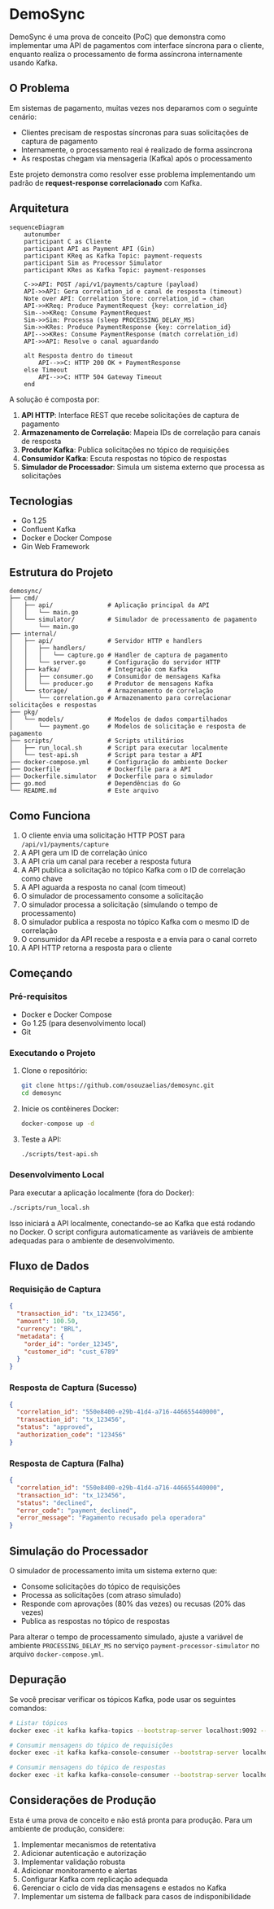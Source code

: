 # DemoSync

DemoSync é uma prova de conceito (PoC) que demonstra como implementar uma API de pagamentos com interface síncrona para o cliente, enquanto realiza o processamento de forma assíncrona internamente usando Kafka.

## O Problema

Em sistemas de pagamento, muitas vezes nos deparamos com o seguinte cenário:

- Clientes precisam de respostas síncronas para suas solicitações de captura de pagamento
- Internamente, o processamento real é realizado de forma assíncrona
- As respostas chegam via mensageria (Kafka) após o processamento

Este projeto demonstra como resolver esse problema implementando um padrão de **request-response correlacionado** com Kafka.

## Arquitetura

```mermaid
sequenceDiagram
    autonumber
    participant C as Cliente
    participant API as Payment API (Gin)
    participant KReq as Kafka Topic: payment-requests
    participant Sim as Processor Simulator
    participant KRes as Kafka Topic: payment-responses

    C->>API: POST /api/v1/payments/capture (payload)
    API->>API: Gera correlation_id e canal de resposta (timeout)
    Note over API: Correlation Store: correlation_id → chan
    API->>KReq: Produce PaymentRequest {key: correlation_id}
    Sim-->>KReq: Consume PaymentRequest
    Sim->>Sim: Processa (sleep PROCESSING_DELAY_MS)
    Sim->>KRes: Produce PaymentResponse {key: correlation_id}
    API-->>KRes: Consume PaymentResponse (match correlation_id)
    API->>API: Resolve o canal aguardando

    alt Resposta dentro do timeout
        API-->>C: HTTP 200 OK + PaymentResponse
    else Timeout
        API-->>C: HTTP 504 Gateway Timeout
    end
```

A solução é composta por:

1. **API HTTP**: Interface REST que recebe solicitações de captura de pagamento  
2. **Armazenamento de Correlação**: Mapeia IDs de correlação para canais de resposta  
3. **Produtor Kafka**: Publica solicitações no tópico de requisições  
4. **Consumidor Kafka**: Escuta respostas no tópico de respostas  
5. **Simulador de Processador**: Simula um sistema externo que processa as solicitações  

## Tecnologias

- Go 1.25
- Confluent Kafka
- Docker e Docker Compose
- Gin Web Framework

## Estrutura do Projeto

```text
demosync/
├── cmd/
│   ├── api/               # Aplicação principal da API
│   │   └── main.go
│   └── simulator/         # Simulador de processamento de pagamento
│       └── main.go
├── internal/
│   ├── api/               # Servidor HTTP e handlers
│   │   ├── handlers/
│   │   │   └── capture.go # Handler de captura de pagamento
│   │   └── server.go      # Configuração do servidor HTTP
│   ├── kafka/             # Integração com Kafka
│   │   ├── consumer.go    # Consumidor de mensagens Kafka
│   │   └── producer.go    # Produtor de mensagens Kafka
│   └── storage/           # Armazenamento de correlação
│       └── correlation.go # Armazenamento para correlacionar solicitações e respostas
├── pkg/
│   └── models/            # Modelos de dados compartilhados
│       └── payment.go     # Modelos de solicitação e resposta de pagamento
├── scripts/               # Scripts utilitários
│   ├── run_local.sh       # Script para executar localmente
│   └── test-api.sh        # Script para testar a API
├── docker-compose.yml     # Configuração do ambiente Docker
├── Dockerfile             # Dockerfile para a API
├── Dockerfile.simulator   # Dockerfile para o simulador
├── go.mod                 # Dependências do Go
└── README.md              # Este arquivo
```

## Como Funciona

1. O cliente envia uma solicitação HTTP POST para `/api/v1/payments/capture`  
2. A API gera um ID de correlação único  
3. A API cria um canal para receber a resposta futura  
4. A API publica a solicitação no tópico Kafka com o ID de correlação como chave  
5. A API aguarda a resposta no canal (com timeout)  
6. O simulador de processamento consome a solicitação  
7. O simulador processa a solicitação (simulando o tempo de processamento)  
8. O simulador publica a resposta no tópico Kafka com o mesmo ID de correlação  
9. O consumidor da API recebe a resposta e a envia para o canal correto  
10. A API HTTP retorna a resposta para o cliente  

## Começando

### Pré-requisitos

- Docker e Docker Compose
- Go 1.25 (para desenvolvimento local)
- Git

### Executando o Projeto

1. Clone o repositório:
   ```bash
   git clone https://github.com/osouzaelias/demosync.git
   cd demosync
   ```

2. Inicie os contêineres Docker:
   ```bash
   docker-compose up -d
   ```

3. Teste a API:
   ```bash
   ./scripts/test-api.sh
   ```

### Desenvolvimento Local

Para executar a aplicação localmente (fora do Docker):

```bash
./scripts/run_local.sh
```

Isso iniciará a API localmente, conectando-se ao Kafka que está rodando no Docker. O script configura automaticamente as variáveis de ambiente adequadas para o ambiente de desenvolvimento.

## Fluxo de Dados

### Requisição de Captura

```json
{
  "transaction_id": "tx_123456",
  "amount": 100.50,
  "currency": "BRL",
  "metadata": {
    "order_id": "order_12345",
    "customer_id": "cust_6789"
  }
}
```

### Resposta de Captura (Sucesso)

```json
{
  "correlation_id": "550e8400-e29b-41d4-a716-446655440000",
  "transaction_id": "tx_123456",
  "status": "approved",
  "authorization_code": "123456"
}
```

### Resposta de Captura (Falha)

```json
{
  "correlation_id": "550e8400-e29b-41d4-a716-446655440000",
  "transaction_id": "tx_123456",
  "status": "declined",
  "error_code": "payment_declined",
  "error_message": "Pagamento recusado pela operadora"
}
```

## Simulação do Processador

O simulador de processamento imita um sistema externo que:

- Consome solicitações do tópico de requisições  
- Processa as solicitações (com atraso simulado)  
- Responde com aprovações (80% das vezes) ou recusas (20% das vezes)  
- Publica as respostas no tópico de respostas  

Para alterar o tempo de processamento simulado, ajuste a variável de ambiente `PROCESSING_DELAY_MS` no serviço `payment-processor-simulator` no arquivo `docker-compose.yml`.

## Depuração

Se você precisar verificar os tópicos Kafka, pode usar os seguintes comandos:

```bash
# Listar tópicos
docker exec -it kafka kafka-topics --bootstrap-server localhost:9092 --list

# Consumir mensagens do tópico de requisições
docker exec -it kafka kafka-console-consumer --bootstrap-server localhost:9092 --topic payment-requests --from-beginning

# Consumir mensagens do tópico de respostas
docker exec -it kafka kafka-console-consumer --bootstrap-server localhost:9092 --topic payment-responses --from-beginning
```

## Considerações de Produção

Esta é uma prova de conceito e não está pronta para produção. Para um ambiente de produção, considere:

1. Implementar mecanismos de retentativa  
2. Adicionar autenticação e autorização  
3. Implementar validação robusta  
4. Adicionar monitoramento e alertas  
5. Configurar Kafka com replicação adequada  
6. Gerenciar o ciclo de vida das mensagens e estados no Kafka  
7. Implementar um sistema de fallback para casos de indisponibilidade
